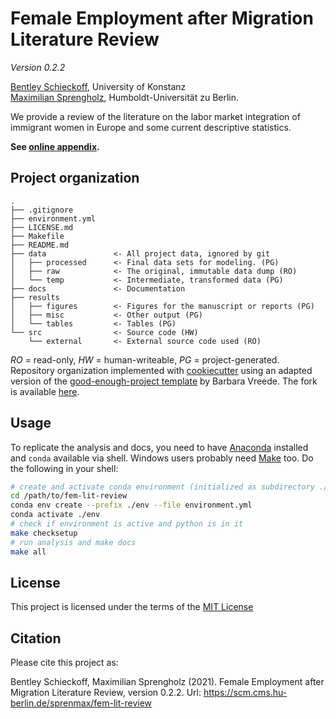 # Female Employment after Migration Literature Review

_Version 0.2.2_

[Bentley Schieckoff](mailto:bentley.schieckoff@uni-konstanz.de), University of Konstanz <br />
[Maximilian Sprengholz](mailto:maximilian.sprengholz@hu-berlin.de), Humboldt-Universität zu Berlin.

We provide a review of the literature on the labor market integration of immigrant women in Europe and some current descriptive statistics.

__See [online appendix](http://pages.cms.hu-berlin.de/sprenmax/fem-lit-review/).__


## Project organization

```
.
├── .gitignore
├── environment.yml
├── LICENSE.md
├── Makefile
├── README.md
├── data               <- All project data, ignored by git
│   ├── processed      <- Final data sets for modeling. (PG)
│   ├── raw            <- The original, immutable data dump (RO)
│   └── temp           <- Intermediate, transformed data (PG)
├── docs               <- Documentation
├── results
│   ├── figures        <- Figures for the manuscript or reports (PG)
│   ├── misc           <- Other output (PG)
│   └── tables         <- Tables (PG)
└── src                <- Source code (HW)
    └── external       <- External source code used (RO)

```
*RO* = read-only, *HW* = human-writeable, *PG* = project-generated. Repository organization implemented with [cookiecutter](https://github.com/cookiecutter/cookiecutter) using an adapted version of the [good-enough-project template](https://github.com/bvreede/good-enough-project) by Barbara Vreede. The fork is available [here](https://github.com/maximilian-sprengholz/good-enough-project).

## Usage

To replicate the analysis and docs, you need to have [Anaconda](https://www.anaconda.com/products/individual) installed and `conda` available via shell. Windows users probably need [Make](https://www.gnu.org/software/make/) too. Do the following in your shell:

```bash
# create and activate conda environment (initialized as subdirectory ./env)
cd /path/to/fem-lit-review
conda env create --prefix ./env --file environment.yml
conda activate ./env
# check if environment is active and python is in it
make checksetup
# run analysis and make docs
make all
```

## License

This project is licensed under the terms of the [MIT License](/LICENSE.md)

## Citation

Please cite this project as:

Bentley Schieckoff, Maximilian Sprengholz (2021). Female Employment after Migration Literature Review, version 0.2.2. Url: https://scm.cms.hu-berlin.de/sprenmax/fem-lit-review
